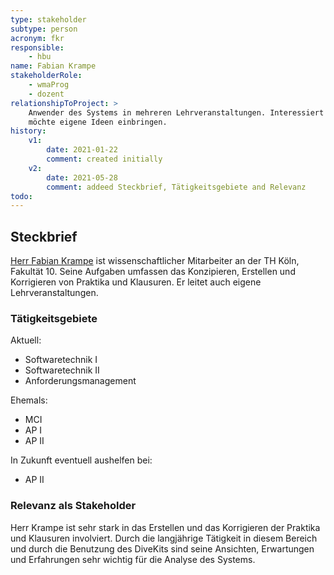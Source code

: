 ```yaml
---
type: stakeholder
subtype: person
acronym: fkr
responsible: 
    - hbu
name: Fabian Krampe
stakeholderRole: 
    - wmaProg
    - dozent
relationshipToProject: >
    Anwender des Systems in mehreren Lehrveranstaltungen. Interessiert an sinnvoller Weiterentwicklung, 
    möchte eigene Ideen einbringen. 
history:
    v1:
        date: 2021-01-22
        comment: created initially
    v2:
        date: 2021-05-28
        comment: addeed Steckbrief, Tätigkeitsgebiete and Relevanz
todo:
---
```


## Steckbrief

[Herr Fabian Krampe](https://www.th-koeln.de/personen/fabian.krampe/) ist wissenschaftlicher Mitarbeiter an der TH Köln, Fakultät 10.
Seine Aufgaben umfassen das Konzipieren, Erstellen und Korrigieren von Praktika und Klausuren. Er leitet auch eigene Lehrveranstaltungen.

### Tätigkeitsgebiete 

Aktuell:
* Softwaretechnik I
* Softwaretechnik II
* Anforderungsmanagement

Ehemals:
* MCI
* AP I
* AP II

In Zukunft eventuell aushelfen bei:
* AP II

### Relevanz als Stakeholder

Herr Krampe ist sehr stark in das Erstellen und das Korrigieren der Praktika und Klausuren involviert. Durch die langjährige Tätigkeit in diesem
Bereich und durch die Benutzung des DiveKits sind seine Ansichten, Erwartungen und Erfahrungen sehr wichtig für die Analyse des Systems. 





